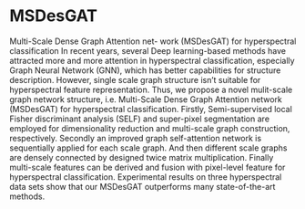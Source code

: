 # MSDesGAT
 Multi-Scale Dense Graph Attention net- work (MSDesGAT) for hyperspectral classification
In recent years, several Deep learning-based methods have attracted more and more attention in hyperspectral classification, especially Graph Neural Network (GNN), which has better capabilities for structure description. However, single scale graph structure isn’t suitable for hyperspectral feature representation. Thus, we propose a novel mulit-scale graph network structure, i.e. Multi-Scale Dense Graph Attention network (MSDesGAT) for hyperspectral classification. Firstly, Semi-supervised local Fisher discriminant analysis (SELF) and super-pixel segmentation are employed for dimensionality reduction and multi-scale graph construction, respectively. Secondly an
improved graph self-attention network is sequentially applied for each scale graph. And then different scale graphs are densely connected by designed twice matrix multiplication. Finally multi-scale features can be derived and fusion with pixel-level feature for hyperspectral classification. Experimental results on three hyperspectral data sets show that our MSDesGAT outperforms many state-of-the-art methods.
